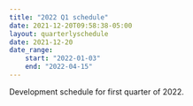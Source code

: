 ```yaml
---
title: "2022 Q1 schedule"
date: 2021-12-20T09:58:38-05:00
layout: quarterlyschedule
date: 2021-12-20
date_range:
    start: "2022-01-03"
    end: "2022-04-15"
---
```


Development schedule for first quarter of 2022.

